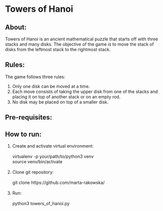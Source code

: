 # Towers of Hanoi

<h2>About:</h2>
Towers of Hanoi is an ancient mathematical puzzle that starts off with three stacks and many disks.
The objective of the game is to move the stack of disks from the leftmost stack to the rightmost stack.

<h2>Rules:</h2>
<p>The game follows three rules:</p>
 <ol>
   <li>Only one disk can be moved at a time.</li>
   <li>Each move consists of taking the upper disk from one of the stacks and placing it on top of another stack or on an empty rod.</li>
   <li>No disk may be placed on top of a smaller disk.</li>
  </ol>

<h2>Pre-requisites:</h2>

<h2>How to run:</h2>
    <ol>
      <li>Create and activate virtual environment:<br><br>
          virtualenv -p your/path/to/python3 venv<br>
          source venv/bin/activate<br><br>
      <li>Clone git repository:<br><br>
          git clone https://github.com/marta-rakowska/<br><br>
      <li>Run:<br><br>
          python3 towers_of_hanoi.py<br>        
    </ol>
